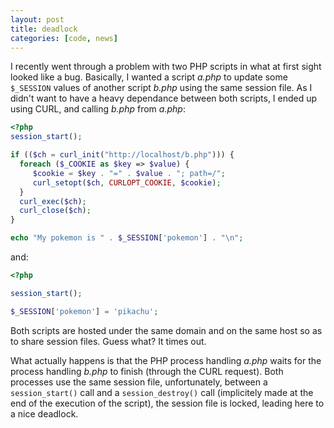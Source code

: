 ```yaml
---
layout: post
title: deadlock
categories: [code, news]
---
```


I recently went through a problem with two PHP scripts in what at
first sight looked like a bug. Basically, I wanted a script _a.php_ to
update some `$_SESSION` values of another script _b.php_ using the same
session file.  As I didn't want to have a heavy dependance between
both scripts, I ended up using CURL, and calling _b.php_ from _a.php_:

```php
<?php
session_start();

if (($ch = curl_init("http://localhost/b.php"))) {
  foreach ($_COOKIE as $key => $value) {
     $cookie = $key . "=" . $value . "; path=/";
     curl_setopt($ch, CURLOPT_COOKIE, $cookie);
  }
  curl_exec($ch);
  curl_close($ch);
}

echo "My pokemon is " . $_SESSION['pokemon'] . "\n";
```

and:

```php
<?php

session_start();

$_SESSION['pokemon'] = 'pikachu';
```

Both scripts are hosted under the same domain and on the same host so
as to share session files. Guess what? It times out.

What actually happens is that the PHP process handling _a.php_ waits
for the process handling _b.php_ to finish (through the CURL
request). Both processes use the same session file, unfortunately,
between a `session_start()` call and a `session_destroy()` call
(implicitely made at the end of the execution of the script), the
session file is locked, leading here to a nice deadlock.
